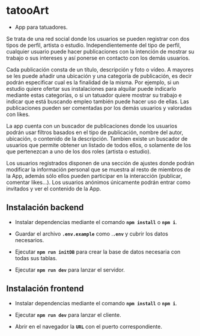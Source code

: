 # tatooArt

-   App para tatuadores.

Se trata de una red social donde los usuarios se pueden registrar con dos tipos de perfil, artista o estudio. Independientemente del tipo de perfil, cualquier usuario puede hacer publicaciones con la intención de mostrar su trabajo o sus intereses y así ponerse en contacto con los demás usuarios.

Cada publicación consta de un título, descripción y foto o vídeo. A mayores se les puede añadir una ubicación y una categoría de publicación, es decir podrán especificar cual es la finalidad de la misma. Por ejemplo, si un estudio quiere ofertar sus instalaciones para alquilar puede indicarlo mediante estas categorías, o si un tatuador quiere mostrar su trabajo e indicar que está buscando empleo también puede hacer uso de ellas. Las publicaciones pueden ser comentadas por los demás usuarios y valoradas con likes.

La app cuenta con un buscador de publicaciones donde los usuarios podrán usar filtros basados en el tipo de publicación, nombre del autor, ubicación, o contenido de la descripción. Tambien existe un buscador de usuarios que permite obtener un listado de todos ellos, o solamente de los que pertenezcan a uno de los dos roles (artista o estudio).

Los usuarios registrados disponen de una sección de ajustes donde podrán modificar la información personal que se muestra al resto de miembros de la App, además sólo ellos pueden participar en la interacción (publicar, comentar likes...). Los usuarios anónimos únicamente podrán entrar como invitados y ver el contenido de la App.

## Instalación backend

-   Instalar dependencias mediante el comando **`npm install`** o **`npm i`**.

-   Guardar el archivo **`.env.example`** como .**`.env`** y cubrir los datos necesarios.

-   Ejecutar **`npm run initDB`** para crear la base de datos necesaria con todas sus tablas.

-   Ejecutar **`npm run dev`** para lanzar el servidor.

## Instalación frontend

-   Instalar dependencias mediante el comando **`npm install`** o **`npm i`**.

-   Ejecutar **`npm run dev`** para lanzar el cliente.

-   Abrir en el navegador la **`URL`** con el puerto correspondiente.
